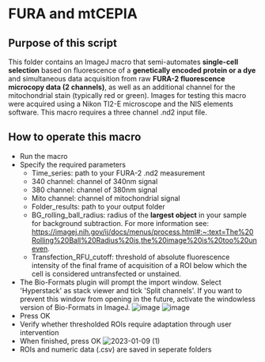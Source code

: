 # FURA and mtCEPIA

## Purpose of this script
This folder contains an ImageJ macro that semi-automates **single-cell selection** based on fluorescence of a **genetically encoded protein or a dye** and simultaneous data acquisition from raw **FURA-2 fluorescence microcopy data (2 channels)**, as well as an additional channel for the mitochondrial stain (typically red or green).
Images for testing this macro were acquired using a Nikon TI2-E microscope and the NIS elements software. This macro requires a three channel .nd2 input file.

## How to operate this macro

* Run the macro
* Specify the required parameters
  * Time_series: path to your FURA-2 .nd2 measurement
  * 340 channel: channel of 340nm signal
  * 380 channel: channel of 380nm signal
  * Mito channel: channel of mitochondrial signal
  * Folder_results: path to your output folder
  * BG_rolling_ball_radius: radius of the **largest object** in your sample for background subtraction. For more information see: https://imagej.nih.gov/ij/docs/menus/process.html#:~:text=The%20Rolling%20Ball%20Radius%20is,the%20image%20is%20too%20uneven.
  * Transfection_RFU_cutoff: threshold of absolute fluorescence intensity of the final frame of acquisition of a ROI below which the cell is considered untransfected or unstained.
* The Bio-Formats plugin will prompt the import window. Select 'Hyperstack' as stack viewer and tick 'Split channels'. If you want to prevent this window from opening in the future, activate the windowless version of Bio-Formats in ImageJ.
![image](https://user-images.githubusercontent.com/38840043/222672367-9e25e26e-95ce-48be-aa54-545bd6a490df.png)
![image](https://user-images.githubusercontent.com/38840043/222252583-43135d92-6256-4897-a088-e3e1742a7c8b.png)
* Press OK
* Verify whether thresholded ROIs require adaptation through user intervention
* When finished, press OK
![2023-01-09 (1)](https://user-images.githubusercontent.com/38840043/211396777-480df19a-10ad-4df0-a7d0-b0987f950fc9.png)
* ROIs and numeric data (.csv) are saved in seperate folders
